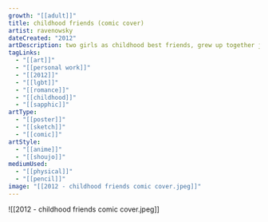 ```yaml
---
growth: "[[adult]]"
title: childhood friends (comic cover)
artist: ravenowsky
dateCreated: "2012"
artDescription: two girls as childhood best friends, grew up together just to fall in love (never continued, poor little gay heart)
tagLinks:
  - "[[art]]"
  - "[[personal work]]"
  - "[[2012]]"
  - "[[lgbt]]"
  - "[[romance]]"
  - "[[childhood]]"
  - "[[sapphic]]"
artType:
  - "[[poster]]"
  - "[[sketch]]"
  - "[[comic]]"
artStyle:
  - "[[anime]]"
  - "[[shoujo]]"
mediumUsed:
  - "[[physical]]"
  - "[[pencil]]"
image: "[[2012 - childhood friends comic cover.jpeg]]"
---
```

![[2012 - childhood friends comic cover.jpeg]]